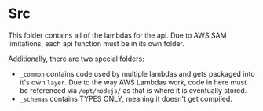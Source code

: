 # Src

This folder contains all of the lambdas for the api. Due to AWS SAM limitations, each api function must be in its own folder.

Additionally, there are two special folders:

- `_common` contains code used by multiple lambdas and gets packaged into it's own `layer`.
  Due to the way AWS Lambdas work, code in here must be referenced via `/opt/nodejs/` as that is where it is eventually stored.
- `_schemas` contains TYPES ONLY, meaning it doesn't get compiled.
